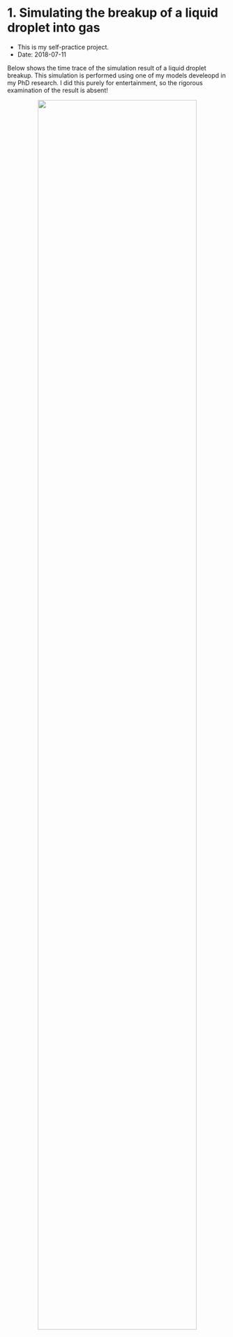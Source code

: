 # 1. Simulating the breakup of a liquid droplet into gas
- This is my self-practice project. 
- Date: 2018-07-11

Below shows the time trace of the simulation result of a liquid droplet breakup. This simulation is performed using one of my models develeopd in my PhD research. I did this purely for entertainment, so the rigorous examination of the result is absent!

<p align="center">
<img src='https://phxiranter.github.io/chiaweikuo.github.io/images/droplet_animated.gif' width="85%">
</p>

